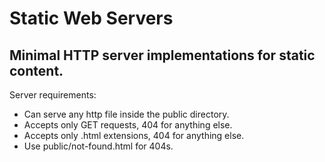 <h1>Static Web Servers</h1>

<h2>Minimal HTTP server implementations for static content.</h2>

<p>
Server requirements:
<ul>
  <li>Can serve any http file inside the public directory.</li>
  <li>Accepts only GET requests, 404 for anything else.</li>
  <li>Accepts only .html extensions, 404 for anything else.</li>
  <li>Use public/not-found.html for 404s.</li>
</ul>
</p>
